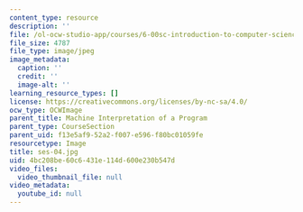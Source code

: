 ```yaml
---
content_type: resource
description: ''
file: /ol-ocw-studio-app/courses/6-00sc-introduction-to-computer-science-and-programming-spring-2011/4bc208be60c6431e114d600e230b547d_ses-04.jpg
file_size: 4787
file_type: image/jpeg
image_metadata:
  caption: ''
  credit: ''
  image-alt: ''
learning_resource_types: []
license: https://creativecommons.org/licenses/by-nc-sa/4.0/
ocw_type: OCWImage
parent_title: Machine Interpretation of a Program
parent_type: CourseSection
parent_uid: f13e5af9-52a2-f007-e596-f80bc01059fe
resourcetype: Image
title: ses-04.jpg
uid: 4bc208be-60c6-431e-114d-600e230b547d
video_files:
  video_thumbnail_file: null
video_metadata:
  youtube_id: null
---
```

